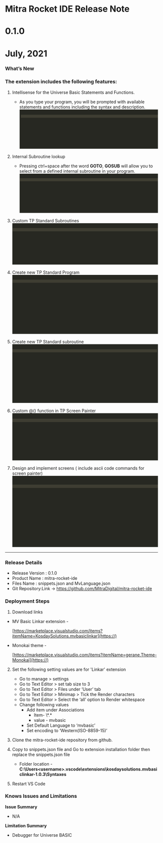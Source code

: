 ﻿# **Mitra Rocket IDE  Release Note**

# **0.1.0**

# **July, 2021**

### **What’s New**

### The extension includes the following features:

1. Intellisense for the Universe Basic Statements and Functions.

   * As you type your program, you will be prompted with available statements and  functions including the syntax and description.
     ![](1.gif)
2. Internal Subroutine lookup

   * Pressing ctrl+space after the word **GOTO**, **GOSUB** will allow you to select from a defined internal subroutine in your program.
     ![](2.gif)
3. Custom TP Standard Subroutines
   ![](3.gif)
4. Create new TP Standard Program
   ![](4.gif)
5. Create new TP Standard subroutine
   ![](5.gif)
6. Custom @() function in TP Screen Painter
   ![](6.gif)
7. Design and implement screens ( include ascii code commands for screen painter)
   ![](7.gif)

---

### **Release Details**

- Release Version : 0.1.0
- Product Name : mitra-rocket-ide
- Files Name : snippets.json and MvLanguage.json
- Git Repository:Link -> https://github.com/MitraDigital/mitra-rocket-ide

### **Deployment Steps**

1. Download links

- MV Basic Linkar extension -

  [https://marketplace.visualstudio.com/items?itemName=KosdaySolutions.mvbasiclinkar](https://)
- Monokai theme -

  [https://marketplace.visualstudio.com/items?itemName=gerane.Theme-Monokai](https://)

2. Set the following setting values are for 'Linkar' extension

   * Go to manage > settings
   * Go to Text Editor > set tab size to 3
   * Go to Text Editor > Files under ‘User’ tab
   * Go to Text Editor > Minimap > Tick the Render characters
   * Go to Text Editor > Select the ‘all’ option to Render whitespace
   * Change following values
     * Add item under Associations
       * Item- \\*.\*
       * value - mvbasic
     * Set Default Language to ‘mvbasic’
     * Set encoding to ‘Western(ISO-8859-15)’
3. Clone the mitra-rocket-ide repository from github.
4. Copy to snippets.json file and Go to extension installation folder then replace the snippets.json file

   * Folder location - **C:\Users\<username>\.vscode\extensions\kosdaysolutions.mvbasiclinkar-1.0.3\Syntaxes**
5. Restart VS Code

### **Knows Issues and Limitations**

**Issue Summary**

- N/A

**Limitation Summary**

- Debugger for Universe BASIC
